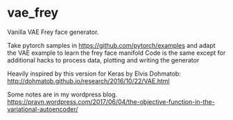 # vae_frey
Vanilla VAE Frey face generator. 

Take pytorch samples in https://github.com/pytorch/examples 
and adapt the VAE example to learn the frey face manifold
Code is the same except for additional hacks to 
process data, plotting and writing the generator

Heavily inspired by this version for Keras by Elvis Dohmatob:
http://dohmatob.github.io/research/2016/10/22/VAE.html

Some notes are in my wordpress blog. 
https://pravn.wordpress.com/2017/06/04/the-objective-function-in-the-variational-autoencoder/
